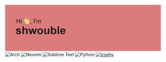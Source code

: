 ![image](header.png)
![Arch](https://img.shields.io/badge/Arch%20Linux-1793D1?logo=arch-linux&logoColor=fff&style=for-the-badge) ![Neovim](https://img.shields.io/badge/NeoVim-%2357A143.svg?&style=for-the-badge&logo=neovim&logoColor=white) ![Sublime Text](https://img.shields.io/badge/sublime_text-%23575757.svg?style=for-the-badge&logo=sublime-text&logoColor=important) ![Python](https://img.shields.io/badge/python-3670A0?style=for-the-badge&logo=python&logoColor=ffdd54) 
[![trophy](https://github-profile-trophy.vercel.app/?username=ShwoubleTrouble)](https://github.com/ryo-ma/github-profile-trophy)


<!---
ShwoubleTrouble/ShwoubleTrouble is a ✨ special ✨ repository because its `README.md` (this file) appears on your GitHub profile.
You can click the Preview link to take a look at your changes.
--->
